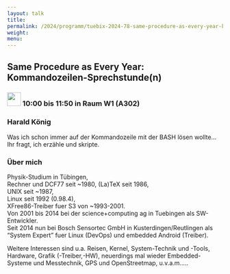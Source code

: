 ```yaml
---
layout: talk
title:
permalink: /2024/programm/tuebix-2024-78-same-procedure-as-every-year-kommandozeilen-sprechstunde-n-/
weight:
menu:
---
```

## Same Procedure as Every Year: Kommandozeilen-Sprechstunde(n)

### <img height = "32" src="../../../images/workshop.svg"> 10:00 bis 11:50 in Raum W1 (A302)

### Harald König

Was ich schon immer auf der Kommandozeile mit der BASH lösen wollte…  
Ihr fragt, ich erzähle und skripte.

### Über mich

Physik-Studium in Tübingen,  
Rechner und DCF77 seit ~1980, (La)TeX seit 1986,  
UNIX seit ~1987,  
Linux seit 1992 (0.98.4),  
XFree86-Treiber fuer S3 von ~1993-2001.  
Von 2001 bis 2014 bei der science+computing ag in Tuebingen als SW-Entwickler.  
Seit 2014 nun bei Bosch Sensortec GmbH in Kusterdingen/Reutlingen als “System Expert” fuer Linux (DevOps) und embedded Android (Treiber).

Weitere Interessen sind u.a. Reisen, Kernel, System-Technik und -Tools, Hardware, Grafik (-Treiber,-HW), neuerdings mal wieder Embedded-Systeme und Messtechnik, GPS und OpenStreetmap, u.v.a.m…..

